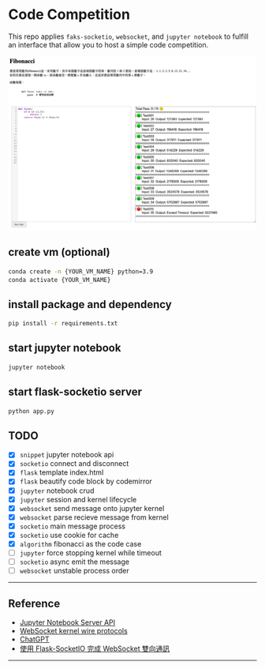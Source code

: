 # Code Competition
This repo applies `faks-socketio`, `websocket`, and `jupyter notebook` to fulfill an interface that allow you to host a simple code competition.

![](example.png)


## create vm (optional)

```bash
conda create -n {YOUR_VM_NAME} python=3.9
conda activate {YOUR_VM_NAME}
```

## install package and dependency
```bash
pip install -r requirements.txt
```

## start jupyter notebook
```bash
jupyter notebook
```

## start flask-socketio server
```bash
python app.py
```


## TODO
- [x] `snippet` jupyter notebook api
- [x] `socketio` connect and disconnect
- [x] `flask` template index.html
- [x] `flask` beautify code block by codemirror 
- [x] `jupyter` notebook crud
- [x] `jupyter` session and kernel lifecycle
- [x] `websocket` send message onto jupyter kernel
- [x] `websocket` parse recieve message from kernel
- [x] `socketio` main message process
- [x] `socketio` use cookie for cache
- [x] `algorithm` fibonacci as the code case
- [ ] `jupyter` force stopping kernel while timeout
- [ ] `socketio` async emit the message
- [ ] `websocket` unstable process order

---

## Reference
- [Jupyter Notebook Server API](https://github.com/jupyter/jupyter/wiki/Jupyter-Notebook-Server-API)
- [WebSocket kernel wire protocols](https://jupyter-server.readthedocs.io/en/latest/developers/websocket-protocols.html)
- [ChatGPT](https://chat.openai.com)
- [使用 Flask-SocketIO 完成 WebSocket 雙向通訊](https://medium.com/@charming_rust_oyster_221/使用-flask-socketio-完成-websocket-雙向通訊-49fd734f52ae)

---